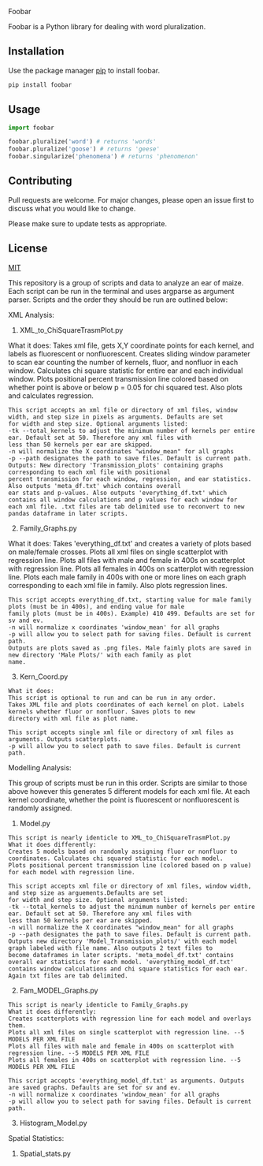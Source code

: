  Foobar

Foobar is a Python library for dealing with word pluralization.

## Installation

Use the package manager [pip](https://pip.pypa.io/en/stable/) to install foobar.

```bash
pip install foobar
```

## Usage

```python
import foobar

foobar.pluralize('word') # returns 'words'
foobar.pluralize('goose') # returns 'geese'
foobar.singularize('phenomena') # returns 'phenomenon'
```

## Contributing
Pull requests are welcome. For major changes, please open an issue first to discuss what you would like to change.

Please make sure to update tests as appropriate.

## License
[MIT](https://choosealicense.com/licenses/mit/)











This repository is a group of scripts and data to analyze an ear of maize. Each script can be run in the terminal and uses argparse as
argument parser.
Scripts and the order they should be run are outlined below:

XML Analysis: 

1. XML_to_ChiSquareTrasmPlot.py 

  What it does:
    Takes xml file, gets X,Y coordinate points for each kernel, and labels as fluorescent or nonfluorescent. 
    Creates sliding window parameter to scan ear counting the number of kernels, fluor, and nonfluor in each window.
    Calculates chi square statistic for entire ear and each individual window.
    Plots positional percent transmission line colored based on whether point is above or below p = 0.05 for chi squared test.
    Also plots and calculates regression.
 
    This script accepts an xml file or directory of xml files, window width, and step size in pixels as arguments. Defaults are set
    for width and step size. Optional arguments listed:
    -tk --total_kernels to adjust the minimum number of kernels per entire ear. Default set at 50. Therefore any xml files with 
    less than 50 kernels per ear are skipped.
    -n will normalize the X coordinates "window_mean" for all graphs
    -p --path designates the path to save files. Default is current path.
    Outputs: New directory 'Transmission_plots' containing graphs corresponding to each xml file with positional
    percent transmission for each window, regression, and ear statistics. Also outputs 'meta_df.txt' which contains overall 
    ear stats and p-values. Also outputs 'everything_df.txt' which contains all window calculations and p values for each window for
    each xml file. .txt files are tab delimited use to reconvert to new pandas dataframe in later scripts. 
    
2. Family_Graphs.py

  What it does: 
    Takes 'everything_df.txt' and creates a variety of plots based on male/female crosses. 
    Plots all xml files on single scatterplot with regression line. 
    Plots all files with male and female in 400s on scatterplot with regression line.
    Plots all females in 400s on scatterplot with regression line.
    Plots each male family in 400s with one or more lines on each graph corresponding to each xml file in family. Also plots
    regression lines.
    
    This script accepts everything_df.txt, starting value for male family plots (must be in 400s), and ending value for male
    family plots (must be in 400s). Example) 410 499. Defaults are set for sv and ev. 
    -n will normalize x coordinates 'window_mean' for all graphs
    -p will allow you to select path for saving files. Default is current path.
    Outputs are plots saved as .png files. Male faimly plots are saved in new directory 'Male Plots/' with each family as plot 
    name. 
    
  3. Kern_Coord.py
  
    What it does:
    This script is optional to run and can be run in any order. 
    Takes XML file and plots coordinates of each kernel on plot. Labels kernels whether fluor or nonfluor. Saves plots to new 
    directory with xml file as plot name. 
    
    This script accepts single xml file or directory of xml files as arguments. Outputs scatterplots. 
    -p will allow you to select path to save files. Default is current path.
    
Modelling Analysis: 

  This group of scripts must be run in this order. Scripts are similar to those above however this generates 5 different models for
  each xml file. At each kernel coordinate, whether the point is fluorescent or nonfluorescent is randomly assigned. 
  
  1. Model.py
  
    This script is nearly identicle to XML_to_ChiSquareTrasmPlot.py
    What it does differently:
    Creates 5 models based on randomly assigning fluor or nonfluor to coordinates. Calculates chi squared statistic for each model.
    Plots positional percent transmission line (colored based on p value) for each model with regression line. 
    
    This script accepts xml file or directory of xml files, window width, and step size as arguements.Defaults are set
    for width and step size. Optional arguments listed:
    -tk --total_kernels to adjust the minimum number of kernels per entire ear. Default set at 50. Therefore any xml files with 
    less than 50 kernels per ear are skipped.
    -n will normalize the X coordinates "window_mean" for all graphs
    -p --path designates the path to save files. Default is current path.
    Outputs new directory 'Model_Transmission_plots/' with each model graph labeled with file name. Also outputs 2 text files to
    become dataframes in later scripts. 'meta_model_df.txt' contains overall ear statistics for each model. 'everything_model_df.txt'
    contains window calculations and chi square statistics for each ear. Again txt files are tab delimited. 
  
  2. Fam_MODEL_Graphs.py 
  
    This script is nearly identicle to Family_Graphs.py
    What it does differently: 
    Creates scatterplots with regression line for each model and overlays them. 
    Plots all xml files on single scatterplot with regression line. --5 MODELS PER XML FILE
    Plots all files with male and female in 400s on scatterplot with regression line. --5 MODELS PER XML FILE
    Plots all females in 400s on scatterplot with regression line. --5 MODELS PER XML FILE
    
    This script accepts 'everything_model_df.txt' as arguments. Outputs are saved graphs. Defaults are set for sv and ev. 
    -n will normalize x coordinates 'window_mean' for all graphs
    -p will allow you to select path for saving files. Default is current path.
    
   3. Histogram_Model.py
   
Spatial Statistics: 
  1. Spatial_stats.py
    
